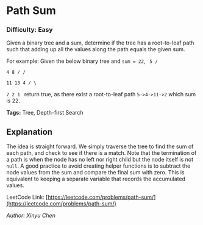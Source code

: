 # Path Sum
### Difficulty: Easy

Given a binary tree and a sum, determine if the tree has a root-to-leaf path such that adding up all the values along the path equals the given sum.

For example:
Given the below binary tree and `sum = 22`,
<code>
              5
             / \
            4   8
           /   / \
          11  13  4
         /  \      \
        7    2      1
</code>
return true, as there exist a root-to-leaf path `5->4->11->2` which sum is 22.

**Tags:** Tree, Depth-first Search

## Explanation
The idea is straight forward. We simply traverse the tree to find the sum of each path, and check to see if there is a match. Note that the termination of a path is when the node has no left nor right child but the node itself is not `null`. A good practice to avoid creating helper functions is to subtract the node values from the sum and compare the final sum with zero. This is equivalent to keeping a separate variable that records the accumulated values.

LeetCode Link: [https://leetcode.com/problems/path-sum/](https://leetcode.com/problems/path-sum/)

*Author: Xinyu Chen*